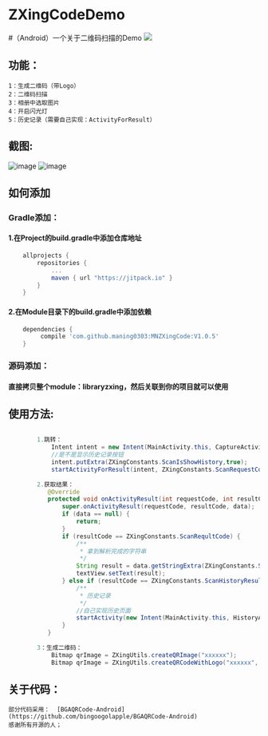 # ZXingCodeDemo

#（Android）一个关于二维码扫描的Demo
[![](https://jitpack.io/v/maning0303/MNZXingCode.svg)](https://jitpack.io/#maning0303/MNZXingCode)

## 功能：
    1：生成二维码（带Logo）
    2：二维码扫描
    3：相册中选取图片
    4：开启闪光灯
    5：历史记录（需要自己实现：ActivityForResult）
    
## 截图:
![image](https://github.com/maning0303/ZXingCodeDemo/blob/master/screenshots/mn_zxing_screenshot_001.png)
![image](https://github.com/maning0303/ZXingCodeDemo/blob/master/screenshots/mn_zxing_screenshot_002.png)

## 如何添加
### Gradle添加：
#### 1.在Project的build.gradle中添加仓库地址

``` gradle
	allprojects {
		repositories {
			...
			maven { url "https://jitpack.io" }
		}
	}
```

#### 2.在Module目录下的build.gradle中添加依赖
``` gradle
	dependencies {
	     compile 'com.github.maning0303:MNZXingCode:V1.0.5'
	}
```

### 源码添加：
#### 直接拷贝整个module：libraryzxing，然后关联到你的项目就可以使用

## 使用方法:  
    
``` java

        1.跳转：
            Intent intent = new Intent(MainActivity.this, CaptureActivity.class);
            //是不是显示历史记录按钮
            intent.putExtra(ZXingConstants.ScanIsShowHistory,true);
            startActivityForResult(intent, ZXingConstants.ScanRequestCode);
        
        2.获取结果：
           @Override
           protected void onActivityResult(int requestCode, int resultCode, Intent data) {
               super.onActivityResult(requestCode, resultCode, data);
               if (data == null) {
                   return;
               }
               if (resultCode == ZXingConstants.ScanRequltCode) {
                   /**
                    * 拿到解析完成的字符串
                    */
                   String result = data.getStringExtra(ZXingConstants.ScanResult);
                   textView.setText(result);
               } else if (resultCode == ZXingConstants.ScanHistoryResultCode) {
                   /**
                    * 历史记录
                    */
                   //自己实现历史页面
                   startActivity(new Intent(MainActivity.this, HistoryActivity.class));
               }
           }
            
        3：生成二维码：
        	Bitmap qrImage = ZXingUtils.createQRImage("xxxxxx");
        	Bitmap qrImage = ZXingUtils.createQRCodeWithLogo("xxxxxx", logoBitmap);
```


## 关于代码：
    部分代码采用：  [BGAQRCode-Android](https://github.com/bingoogolapple/BGAQRCode-Android)
    感谢所有开源的人；

